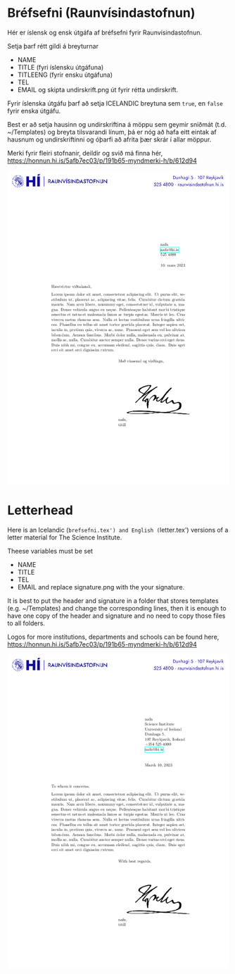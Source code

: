 # Bréfsefni (Raunvísindastofnun)

Hér er íslensk og ensk útgáfa af bréfsefni fyrir Raunvísindastofnun. 

Setja þarf rétt gildi á breyturnar
* NAME
* TITLE (fyri íslensku útgáfuna)
* TITLEENG (fyrir ensku útgáfuna)
* TEL
* EMAIL
og skipta undirskrift.png út fyrir rétta undirskrift.

Fyrir íslenska útgáfu þarf að setja ICELANDIC breytuna sem `true`, en `false` fyrir enska útgáfu.

Best er að setja hausinn og undirskriftina á möppu sem geymir sniðmát (t.d. ~/Templates) og breyta tilsvarandi línum, þá er nóg að hafa eitt eintak af hausnum og undirskriftinni og óþarfi að afrita þær skrár í allar möppur. 

Merki fyrir fleiri stofnanir, deildir og svið má finna hér, https://honnun.hi.is/5afb7ec03/p/191b65-myndmerki-h/b/612d94

![Skjáskot](letter_is.png)

# Letterhead

Here is an Icelandic (`brefsefni.tex') and English (`letter.tex') versions of a letter material for The Science Institute.

Theese variables must be set
* NAME
* TITLE
* TEL
* EMAIL
and replace signature.png with the your signature.

It is best to put the header and signature in a folder that stores templates (e.g. ~/Templates) and change the corresponding lines, then it is enough to have one copy of the header and signature and no need to copy those files to all folders.

Logos for more institutions, departments and schools can be found here, https://honnun.hi.is/5afb7ec03/p/191b65-myndmerki-h/b/612d94

![Screenshot](letter_en.png)
